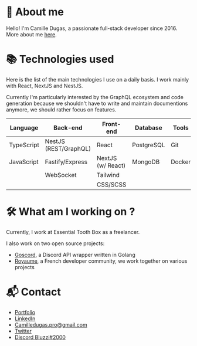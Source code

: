 # 🤔 About me
Hello! I'm Camille Dugas, a passionate full-stack developer since 2016. More about me [here](https://camilledugas.me).

# 📚 Technologies used
Here is the list of the main technologies I use on a daily basis. I work mainly with React, NextJS and NestJS.

Currently I'm particularly interested by the GraphQL ecosystem and code generation because we shouldn't have to write and maintain documentions anymore, we should rather focus on features.

| Language   | Back-end              | Front-end         | Database   | Tools  |
| ---------- | --------------------- | ----------------- | ---------- | ------ |
| TypeScript | NestJS (REST/GraphQL) | React             | PostgreSQL | Git    |
| JavaScript | Fastify/Express       | NextJS (w/ React) | MongoDB    | Docker |
|            | WebSocket             | Tailwind          |            |        |
|            |                       | CSS/SCSS          |            |        |

# 🛠️ What am I working on ?
Currently, I work at Essential Tooth Box as a freelancer. 

I also work on two open source projects:
- [Goscord](https://github.com/Goscord), a Discord API wrapper written in Golang
- [Royaume](https://github.com/Virtual-Royaume), a French developer community, we work together on various projects

# 📬 Contact
- [Portfolio](https://camilledugas.me)
- [LinkedIn](https://www.linkedin.com/in/camille-dugas)
- [Camilledugas.pro@gmail.com](mailto:camilledugas.pro@gmail.com)
- [Twitter](https://twitter.com/Bluzzi_)
- [Discord Bluzzi#2000](https://discord.com/users/233351173665456129)
